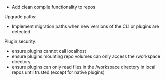 - Add clean compile functionality to repos

Upgrade paths:

- Implement migration paths when new versions of the CLI or plugins are detected

Plugin security:

- ensure plugins cannot call localhost
- ensure plugins mounting repo volumes can only access the /workspace directory
- ensure plugins can only read files in the /workspace directory in local repos until trusted (except for native plugins)

